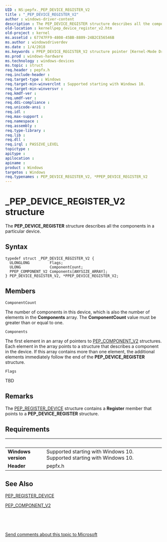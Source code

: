 ```yaml
---
UID : NS:pepfx._PEP_DEVICE_REGISTER_V2
title : "_PEP_DEVICE_REGISTER_V2"
author : windows-driver-content
description : The PEP_DEVICE_REGISTER structure describes all the components in a particular device.
old-location : kernel\pep_device_register_v2.htm
old-project : kernel
ms.assetid : 67747FF9-4808-45BB-8809-24B2CE56546B
ms.author : windowsdriverdev
ms.date : 1/4/2018
ms.keywords : PPEP_DEVICE_REGISTER_V2 structure pointer [Kernel-Mode Driver Architecture], kernel.pep_device_register_v2, pepfx/PEP_DEVICE_REGISTER_V2, *PPEP_DEVICE_REGISTER, PEP_DEVICE_REGISTER_V2 structure [Kernel-Mode Driver Architecture], PEP_DEVICE_REGISTER_V2, pepfx/PPEP_DEVICE_REGISTER_V2, PPEP_DEVICE_REGISTER_V2, _PEP_DEVICE_REGISTER_V2, *PPEP_DEVICE_REGISTER_V2, PEP_DEVICE_REGISTER
ms.prod : windows-hardware
ms.technology : windows-devices
ms.topic : struct
req.header : pepfx.h
req.include-header : 
req.target-type : Windows
req.target-min-winverclnt : Supported starting with Windows 10.
req.target-min-winversvr : 
req.kmdf-ver : 
req.umdf-ver : 
req.ddi-compliance : 
req.unicode-ansi : 
req.idl : 
req.max-support : 
req.namespace : 
req.assembly : 
req.type-library : 
req.lib : 
req.dll : 
req.irql : PASSIVE_LEVEL
topictype : 
apitype : 
apilocation : 
apiname : 
product : Windows
targetos : Windows
req.typenames : PEP_DEVICE_REGISTER_V2, *PPEP_DEVICE_REGISTER_V2
---
```


# _PEP_DEVICE_REGISTER_V2 structure
The <b>PEP_DEVICE_REGISTER</b> structure describes all the components in a particular device.

## Syntax
````
typedef struct _PEP_DEVICE_REGISTER_V2 {
  ULONGLONG         Flags;
  ULONG             ComponentCount;
  PPEP_COMPONENT_V2 Components[ANYSIZE_ARRAY];
} PEP_DEVICE_REGISTER_V2, *PPEP_DEVICE_REGISTER_V2;
````

## Members


`ComponentCount`

The number of components in this device, which is also the number of elements in the <b>Components</b> array. The <b>ComponentCount</b> value must be greater than or equal to one.

`Components`

The first element in an array of pointers to <a href="..\pepfx\ns-pepfx-_pep_component_v2.md">PEP_COMPONENT_V2</a> structures. Each element in the array points to a structure that describes a component in the device. If this array contains more than one element, the additional elements immediately follow the end of the <b>PEP_DEVICE_REGISTER</b> structure.

`Flags`

TBD

## Remarks
The <a href="..\pepfx\ns-pepfx-_pep_register_device_v2.md">PEP_REGISTER_DEVICE</a> structure contains a <b>Register</b> member that points to a <b>PEP_DEVICE_REGISTER</b> structure.

## Requirements
| &nbsp; | &nbsp; |
| ---- |:---- |
| **Windows version** | Supported starting with Windows 10. Supported starting with Windows 10. |
| **Header** | pepfx.h |

## See Also

<a href="..\pepfx\ns-pepfx-_pep_register_device_v2.md">PEP_REGISTER_DEVICE</a>

<a href="..\pepfx\ns-pepfx-_pep_component_v2.md">PEP_COMPONENT_V2</a>

 

 

<a href="mailto:wsddocfb@microsoft.com?subject=Documentation%20feedback [kernel\kernel]:%20PEP_DEVICE_REGISTER_V2 structure%20 RELEASE:%20(1/4/2018)&amp;body=%0A%0APRIVACY STATEMENT%0A%0AWe use your feedback to improve the documentation. We don't use your email address for any other purpose, and we'll remove your email address from our system after the issue that you're reporting is fixed. While we're working to fix this issue, we might send you an email message to ask for more info. Later, we might also send you an email message to let you know that we've addressed your feedback.%0A%0AFor more info about Microsoft's privacy policy, see http://privacy.microsoft.com/en-us/default.aspx." title="Send comments about this topic to Microsoft">Send comments about this topic to Microsoft</a>
